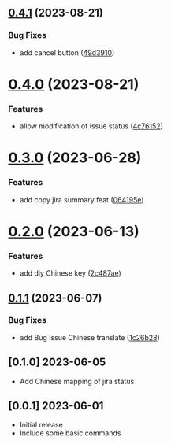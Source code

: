 ## [0.4.1](https://github.com/Dlouxgit/vscode-jira-plugin/compare/v0.4.0...v0.4.1) (2023-08-21)


### Bug Fixes

* add cancel button ([49d3910](https://github.com/Dlouxgit/vscode-jira-plugin/commit/49d3910be018fb6842990b1770f9c9d48d568f43))

# [0.4.0](https://github.com/Dlouxgit/vscode-jira-plugin/compare/v0.3.0...v0.4.0) (2023-08-21)


### Features

* allow modification of issue status ([4c76152](https://github.com/Dlouxgit/vscode-jira-plugin/commit/4c761528491bdd8ab4b4bd9ac957a75b6a8bebf6))

# [0.3.0](https://github.com/Dlouxgit/vscode-jira-plugin/compare/v0.2.0...v0.3.0) (2023-06-28)


### Features

* add copy jira summary feat ([064195e](https://github.com/Dlouxgit/vscode-jira-plugin/commit/064195e693ff0008e61a0ae9ac538b942b3df3e4))

# [0.2.0](https://github.com/Dlouxgit/vscode-jira-plugin/compare/v0.1.1...v0.2.0) (2023-06-13)


### Features

* add diy Chinese key ([2c487ae](https://github.com/Dlouxgit/vscode-jira-plugin/commit/2c487ae1795048d3dfea501a8f1a687c1601ef58))

## [0.1.1](https://github.com/Dlouxgit/vscode-jira-plugin/compare/v0.1.0...v0.1.1) (2023-06-07)


### Bug Fixes

* add Bug Issue Chinese translate ([1c26b28](https://github.com/Dlouxgit/vscode-jira-plugin/commit/1c26b28c26fbbcebdb68a26216f6ebfaa917b19d))

## [0.1.0] 2023-06-05

- Add Chinese mapping of jira status

## [0.0.1] 2023-06-01

- Initial release
- Include some basic commands
